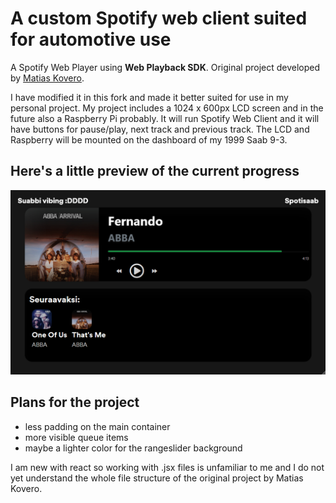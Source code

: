 # A custom Spotify web client suited for automotive use
A Spotify Web Player using **Web Playback SDK**. Original project developed by [Matias Kovero](https://github.com/matias-kovero).

I have modified it in this fork and made it better suited for use in my personal project. My project includes a 1024 x 600px LCD screen and in the future also a Raspberry Pi probably. It will run Spotify Web Client and it will have buttons for pause/play, next track and previous track. The LCD and Raspberry will be mounted on the dashboard of my 1999 Saab 9-3.

## Here's a little preview of the current progress

[![Preview](preview_new.png)](https://spotify-dj.vercel.app)

## Plans for the project
* less padding on the main container
* more visible queue items
* maybe a lighter color for the rangeslider background

I am new with react so working with .jsx files is unfamiliar to me and I do not yet understand the whole file structure of the original project by Matias Kovero.
